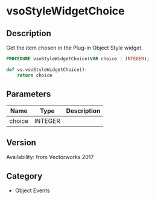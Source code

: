# vsoStyleWidgetChoice

## Description
Get the item chosen in the Plug-in Object Style widget.

```pascal
PROCEDURE vsoStyleWidgetChoice(VAR choice : INTEGER);
```

```python
def vs.vsoStyleWidgetChoice():
    return choice
```

## Parameters
|Name|Type|Description|
|---|---|---|
|choice|INTEGER|   |

## Version
Availability: from Vectorworks 2017

## Category
* Object Events

